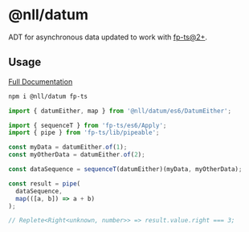 # @nll/datum

ADT for asynchronous data updated to work with [fp-ts@2+](https://github.com/gcanti/fp-ts).

## Usage

[Full Documentation](https://nullpub.github.io/datum/)

```bash
npm i @nll/datum fp-ts
```

```typescript
import { datumEither, map } from '@nll/datum/es6/DatumEither';

import { sequenceT } from 'fp-ts/es6/Apply';
import { pipe } from 'fp-ts/lib/pipeable';

const myData = datumEither.of(1);
const myOtherData = datumEither.of(2);

const dataSequence = sequenceT(datumEither)(myData, myOtherData);

const result = pipe(
  dataSequence,
  map(([a, b]) => a + b)
);

// Replete<Right<unknown, number>> => result.value.right === 3;
```
